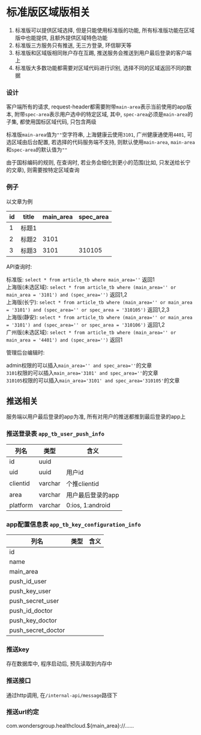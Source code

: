 标准版区域版相关
========

1. 标准版可以提供区域选择, 但是只能使用标准版的功能, 所有标准版功能在区域版中也能提供, 且额外提供区域特色功能
2. 标准版三方服务只有推送, 无三方登录, 环信聊天等
3. 标准版和区域版相同账户存在互踢, 推送服务会推送到用户最后登录的客户端上
4. 标准版大多数功能都需要对区域代码进行识别, 选择不同的区域返回不同的数据

### 设计

客户端所有的请求, request-header都需要附带`main-area`表示当前使用的app版本, 附带`spec-area`表示用户选中的特定区域, 其中, `spec-area`必须是`main-area`的子集, 都使用国标区域代码, 只包含两级

标准版`main-area`值为`""`空字符串, 上海健康云使用`3101`, 广州健康通使用`4401`, 可选区域由后台配置, 若选择的代码服务端不支持, 则默认使用`main-area`, `main-area`和`spec-area`的默认值为`""`

由于国标编码的规则, 在查询时, 若业务会细化到更小的范围(比如, 只发送给长宁的文章), 则需要按特定区域查询

### 例子

以文章为例

id | title | main_area | spec_area
---|-------|-----------|----------
1  | 标题1 |           |
2  | 标题2 | 3101      |
3  | 标题3 | 3101      | 310105

API查询时:

标准版: `select * from article_tb where main_area=''` 返回1  
上海版(未选区域): `select * from article_tb where (main_area='' or main_area = '3101') and (spec_area='')` 返回1,2  
上海版(长宁): `select * from article_tb where (main_area='' or main_area = '3101') and (spec_area='' or spec_area = '310105')` 返回1,2,3  
上海版(静安): `select * from article_tb where (main_area='' or main_area = '3101') and (spec_area='' or spec_area = '310106')` 返回1,2  
广州版(未选区域): `select * from article_tb where (main_area='' or main_area = '4401') and (spec_area='')` 返回1

管理后台编辑时:

admin权限的可以插入`main_area='' and spec_area=''`的文章  
`3101`权限的可以插入`main_area='3101' and spec_area=''`的文章  
`310105`权限的可以插入`main_area='3101' and spec_area='310105'`的文章  


## 推送相关

服务端以用户最后登录的app为准, 所有对用户的推送都推到最后登录的app上

### 推送登录表 `app_tb_user_push_info`

列名     | 类型    | 含义
---------|---------|-------
id       | uuid    |
uid      | uuid    | 用户id
clientid | varchar | 个推clientid
area     | varchar | 用户最后登录的app
platform | varchar | 0:ios, 1:android

### app配置信息表 `app_tb_key_configuration_info`

列名               | 类型 | 含义
-------------------|------|-----
id                 |      |
name               |      |
main_area          |      |
push_id_user       |      |
push_key_user      |      |
push_secret_user   |      |
push_id_doctor     |      |
push_key_doctor    |      |
push_secret_doctor |      |


### 推送key

存在数据库中, 程序启动后, 预先读取到内存中

### 推送接口

通过http调用, 在`/internal-api/message`路径下

### 推送url约定

com.wondersgroup.healthcloud.${main_area}://......
